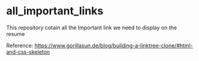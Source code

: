 # all_important_links
This repository cotain all the Important link we need to display on the resume 

Reference:
https://www.gorillasun.de/blog/building-a-linktree-clone/#html-and-css-skeleton
